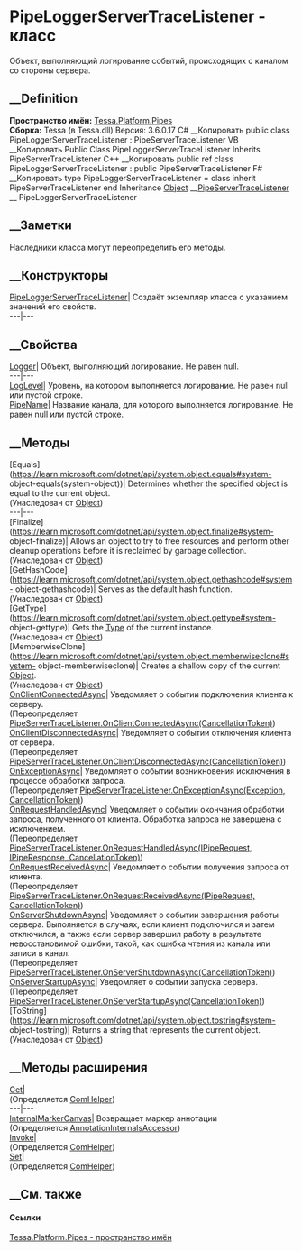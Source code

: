 # PipeLoggerServerTraceListener - класс
Объект, выполняющий логирование событий, происходящих с каналом со стороны
сервера.
## __Definition
 **Пространство имён:** [Tessa.Platform.Pipes](N_Tessa_Platform_Pipes.htm)  
 **Сборка:** Tessa (в Tessa.dll) Версия: 3.6.0.17
C# __Копировать
     public class PipeLoggerServerTraceListener : PipeServerTraceListener
VB __Копировать
     Public Class PipeLoggerServerTraceListener
    	Inherits PipeServerTraceListener
C++ __Копировать
     public ref class PipeLoggerServerTraceListener : public PipeServerTraceListener
F# __Копировать
     type PipeLoggerServerTraceListener = 
        class
            inherit PipeServerTraceListener
        end
Inheritance
    [Object](https://learn.microsoft.com/dotnet/api/system.object) __[PipeServerTraceListener](T_Tessa_Platform_Pipes_PipeServerTraceListener.htm) __ PipeLoggerServerTraceListener
##  __Заметки
Наследники класса могут переопределить его методы.
## __Конструкторы
[PipeLoggerServerTraceListener](M_Tessa_Platform_Pipes_PipeLoggerServerTraceListener__ctor.htm)|
Создаёт экземпляр класса с указанием значений его свойств.  
---|---  
## __Свойства
[Logger](P_Tessa_Platform_Pipes_PipeLoggerServerTraceListener_Logger.htm)|
Объект, выполняющий логирование. Не равен null.  
---|---  
[LogLevel](P_Tessa_Platform_Pipes_PipeLoggerServerTraceListener_LogLevel.htm)|
Уровень, на котором выполняется логирование. Не равен null или пустой строке.  
[PipeName](P_Tessa_Platform_Pipes_PipeLoggerServerTraceListener_PipeName.htm)|
Название канала, для которого выполняется логирование. Не равен null или
пустой строке.  
## __Методы
[Equals](https://learn.microsoft.com/dotnet/api/system.object.equals#system-
object-equals\(system-object\))| Determines whether the specified object is
equal to the current object.  
(Унаследован от
[Object](https://learn.microsoft.com/dotnet/api/system.object))  
---|---  
[Finalize](https://learn.microsoft.com/dotnet/api/system.object.finalize#system-
object-finalize)| Allows an object to try to free resources and perform other
cleanup operations before it is reclaimed by garbage collection.  
(Унаследован от
[Object](https://learn.microsoft.com/dotnet/api/system.object))  
[GetHashCode](https://learn.microsoft.com/dotnet/api/system.object.gethashcode#system-
object-gethashcode)| Serves as the default hash function.  
(Унаследован от
[Object](https://learn.microsoft.com/dotnet/api/system.object))  
[GetType](https://learn.microsoft.com/dotnet/api/system.object.gettype#system-
object-gettype)| Gets the
[Type](https://learn.microsoft.com/dotnet/api/system.type) of the current
instance.  
(Унаследован от
[Object](https://learn.microsoft.com/dotnet/api/system.object))  
[MemberwiseClone](https://learn.microsoft.com/dotnet/api/system.object.memberwiseclone#system-
object-memberwiseclone)| Creates a shallow copy of the current
[Object](https://learn.microsoft.com/dotnet/api/system.object).  
(Унаследован от
[Object](https://learn.microsoft.com/dotnet/api/system.object))  
[OnClientConnectedAsync](M_Tessa_Platform_Pipes_PipeLoggerServerTraceListener_OnClientConnectedAsync.htm)|
Уведомляет о событии подключения клиента к серверу.  
(Переопределяет
[PipeServerTraceListener.OnClientConnectedAsync(CancellationToken)](M_Tessa_Platform_Pipes_PipeServerTraceListener_OnClientConnectedAsync.htm))  
[OnClientDisconnectedAsync](M_Tessa_Platform_Pipes_PipeLoggerServerTraceListener_OnClientDisconnectedAsync.htm)|
Уведомляет о событии отключения клиента от сервера.  
(Переопределяет
[PipeServerTraceListener.OnClientDisconnectedAsync(CancellationToken)](M_Tessa_Platform_Pipes_PipeServerTraceListener_OnClientDisconnectedAsync.htm))  
[OnExceptionAsync](M_Tessa_Platform_Pipes_PipeLoggerServerTraceListener_OnExceptionAsync.htm)|
Уведомляет о событии возникновения исключения в процессе обработки запроса.  
(Переопределяет [PipeServerTraceListener.OnExceptionAsync(Exception,
CancellationToken)](M_Tessa_Platform_Pipes_PipeServerTraceListener_OnExceptionAsync.htm))  
[OnRequestHandledAsync](M_Tessa_Platform_Pipes_PipeLoggerServerTraceListener_OnRequestHandledAsync.htm)|
Уведомляет о событии окончания обработки запроса, полученного от клиента.
Обработка запроса не завершена с исключением.  
(Переопределяет [PipeServerTraceListener.OnRequestHandledAsync(IPipeRequest,
IPipeResponse,
CancellationToken)](M_Tessa_Platform_Pipes_PipeServerTraceListener_OnRequestHandledAsync.htm))  
[OnRequestReceivedAsync](M_Tessa_Platform_Pipes_PipeLoggerServerTraceListener_OnRequestReceivedAsync.htm)|
Уведомляет о событии получения запроса от клиента.  
(Переопределяет [PipeServerTraceListener.OnRequestReceivedAsync(IPipeRequest,
CancellationToken)](M_Tessa_Platform_Pipes_PipeServerTraceListener_OnRequestReceivedAsync.htm))  
[OnServerShutdownAsync](M_Tessa_Platform_Pipes_PipeLoggerServerTraceListener_OnServerShutdownAsync.htm)|
Уведомляет о событии завершения работы сервера. Выполняется в случаях, если
клиент подключился и затем отключился, а также если сервер завершил работу в
результате невосстановимой ошибки, такой, как ошибка чтения из канала или
записи в канал.  
(Переопределяет
[PipeServerTraceListener.OnServerShutdownAsync(CancellationToken)](M_Tessa_Platform_Pipes_PipeServerTraceListener_OnServerShutdownAsync.htm))  
[OnServerStartupAsync](M_Tessa_Platform_Pipes_PipeLoggerServerTraceListener_OnServerStartupAsync.htm)|
Уведомляет о событии запуска сервера.  
(Переопределяет
[PipeServerTraceListener.OnServerStartupAsync(CancellationToken)](M_Tessa_Platform_Pipes_PipeServerTraceListener_OnServerStartupAsync.htm))  
[ToString](https://learn.microsoft.com/dotnet/api/system.object.tostring#system-
object-tostring)| Returns a string that represents the current object.  
(Унаследован от
[Object](https://learn.microsoft.com/dotnet/api/system.object))  
##  __Методы расширения
[Get](M_Tessa_Extensions_Default_Client_EDS_ComHelper_Get.htm)|  
(Определяется
[ComHelper](T_Tessa_Extensions_Default_Client_EDS_ComHelper.htm))  
---|---  
[InternalMarkerCanvas](M_Tessa_UI_Views_Charting_Annotations_AnnotationInternalsAccessor_InternalMarkerCanvas.htm)|
Возвращает маркер аннотации  
(Определяется
[AnnotationInternalsAccessor](T_Tessa_UI_Views_Charting_Annotations_AnnotationInternalsAccessor.htm))  
[Invoke](M_Tessa_Extensions_Default_Client_EDS_ComHelper_Invoke.htm)|  
(Определяется
[ComHelper](T_Tessa_Extensions_Default_Client_EDS_ComHelper.htm))  
[Set](M_Tessa_Extensions_Default_Client_EDS_ComHelper_Set.htm)|  
(Определяется
[ComHelper](T_Tessa_Extensions_Default_Client_EDS_ComHelper.htm))  
##  __См. также
#### Ссылки
[Tessa.Platform.Pipes - пространство имён](N_Tessa_Platform_Pipes.htm)
